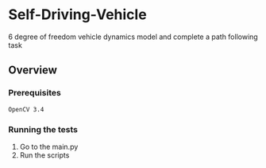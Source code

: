 # Self-Driving-Vehicle
6 degree of freedom vehicle dynamics model and complete a path following task

## Overview

### Prerequisites
````
OpenCV 3.4
````

### Running the tests
1. Go to the main.py
2. Run the scripts
